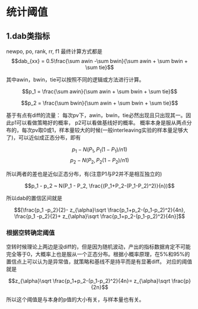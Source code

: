 # 统计阈值


## 1.dab类指标


newpo, po, rank, rr, f1 最终计算方式都是 $$dab_{xx} = 0.5\frac{\sum awin -\sum bwin}{\sum awin + \sum bwin + \sum tie}$$

其中awin，bwin，tie可以按照不同的逻辑或方法进行计算。

$$p_1 = \frac{\sum awin}{\sum awin + \sum bwin + \sum tie}$$

$$p_2 = \frac{\sum bwin}{\sum awin + \sum bwin + \sum tie}$$



基于有点有diff的流量：
每次pv下，awin，bwin，tie必然出现且只出现其一。因此p1可以看做策略好的概率， p2可以看做基线好的概率。 概率本身是服从两点分布的，每次pv取0或1，样本量较大的时候(一般interleaving实验的样本量足够大了)，可以近似成正态分布，即有

$$p_1 - N(P_1,P_1(1-P_1)/n1 )$$
$$p_2 - N(P_2,P_2(1-P_2)/n1 )$$

所以两者的差也是近似正态分布，有(注意P1与P2并不是相互独立的)

$$p_1 - p_2 ~ N(P_1 - P_2, \frac{(P_1+P_2-(P_1-P_2)^2)}{n})$$

所以dab的置信区间就是

$$[\frac{p_1 -p_2}{2}- z_{\alpha}\sqrt \frac{p_1+p_2-(p_1-p_2)^2}{4n}, \frac{p_1 -p_2}{2}+ z_{\alpha}\sqrt \frac{p_1+p_2-(p_1-p_2)^2}{4n}]$$

### 根据空转确定阈值
空转时候理论上两边是没diff的，但是因为随机波动，产出的指标数据肯定不可能完全等于0，大概率上也是服从一个正态分布。根据小概率原理，在5%和95%的置信点上可以认为是异常值，就策略和基线不是持平而是有显著diff。
对应的阈值就是


 $$z_{\alpha}\sqrt \frac{p_1+p_2-(p_1-p_2)^2}{4n}= z_{\alpha}\sqrt \frac{p}{2n}$$
 
 所以这个阈值是与本身的p值的大小有关，与样本量也有关。
 
 


